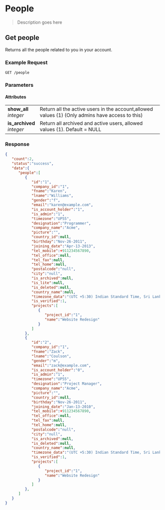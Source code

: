 # People
> Description goes here

## Get people
Returns all the people related to you in your account.

### Example Request
`GET /people`

### Parameters
#### Attributes
<table border="0">
	<tr>
		<td>
			<b>show_all</b><br/>
			<i>integer</i>
		</td>
		<td>
			Return all the active users in the account,allowed values (1) (Only admins have access to this) 
		</td>
	</tr>
	<tr>
		<td>
			<b>is_archived</b><br/>
			<i>integer</i>
		</td>
		<td>
			Return all archived and active users, allowed values (1). Default = NULL
		</td>
	</tr>	
</table>


		 

### Response
```json
{
   "count":2,
   "status":"success",
   "data":{
      "people":[
         {
            "id":"1",
            "company_id":"1",
            "fname":"Karen",
            "lname":"Williams",
            "gender":"f",
            "email":"karen@example.com",
            "is_account_holder":"1",
            "is_admin":"1",
            "timezone":"UP55",
            "designation":"Programmer",
            "company_name":"Acme",
            "picture":"",
            "country_id":null,
            "birthday":"Nov-26-2011",
            "joining_date":"Apr-13-2013",
            "tel_mobile":+911234567890,
            "tel_office":null,
            "tel_fax":null,
            "tel_home":null,
            "postalcode":"null",
            "city":"null",
            "is_archived":null,
            "is_lite":null,
            "is_deleted":null,
            "country_name":null,
            "timezone_data":"(UTC +5:30) Indian Standard Time, Sri Lanka Time",
            "is_verified":1,
            "projects":[
               {
                  "project_id":"1",
                  "name":"Website Redesign"
               }
            ]
         },
		 {
            "id":"2",
            "company_id":"1",
            "fname":"Zack",
            "lname":"Coulson",
            "gender":"m",
            "email":"zack@example.com",
            "is_account_holder":"0",
            "is_admin":"1",
            "timezone":"UP55",
            "designation":"Project Manager",
            "company_name":"Acme",
            "picture":"",
            "country_id":null,
            "birthday":"Nov-26-2011",
            "joining_date":"Jan-13-2010",
            "tel_mobile":+911234567890,
            "tel_office":null,
            "tel_fax":null,
            "tel_home":null,
            "postalcode":"null",
            "city":"null",
            "is_archived":null,
            "is_deleted":null,
            "country_name":null,
            "timezone_data":"(UTC +5:30) Indian Standard Time, Sri Lanka Time",
            "is_verified":1,
            "projects":[
               {
                  "project_id":"1",
                  "name":"Website Redesign"
               }
            ]
         },
      ]
   }
}
```